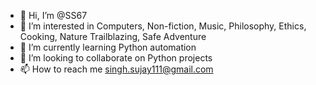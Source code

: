 - 👋 Hi, I’m @SS67
- 👀 I’m interested in Computers, Non-fiction, Music, Philosophy, Ethics, Cooking, Nature Trailblazing, Safe Adventure
- 🌱 I’m currently learning Python automation
- 💞️ I’m looking to collaborate on Python projects
- 📫 How to reach me singh.sujay111@gmail.com

<!---
SS67/SS67 is a ✨ special ✨ repository because its `README.md` (this file) appears on your GitHub profile.
You can click the Preview link to take a look at your changes.
--->
